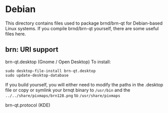 
Debian
====================
This directory contains files used to package brnd/brn-qt
for Debian-based Linux systems. If you compile brnd/brn-qt yourself, there are some useful files here.

## brn: URI support ##


brn-qt.desktop  (Gnome / Open Desktop)
To install:

	sudo desktop-file-install brn-qt.desktop
	sudo update-desktop-database

If you build yourself, you will either need to modify the paths in
the .desktop file or copy or symlink your brnqt binary to `/usr/bin`
and the `../../share/pixmaps/brn128.png` to `/usr/share/pixmaps`

brn-qt.protocol (KDE)

